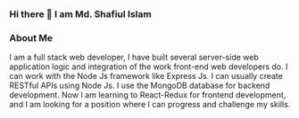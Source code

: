 ### Hi there 👋 I am Md. Shafiul Islam

<!--
**shafi10/shafi10** is a ✨ _special_ ✨ repository because its `README.md` (this file) appears on your GitHub profile.

Here are some ideas to get you started:

- 🔭 I’m currently working on MERN stack
- 🌱 I’m currently learning Context API
- 👯 I’m looking to collaborate on Javascript
- 🤔 I’m looking for help with Typescript
- 💬 Ask me about ...
- 📫 How to reach me: https://shafiulislam.herokuapp.com/
- 😄 Pronouns: ...
- ⚡ Fun fact: ...
-->

### About Me
I am a full stack web developer, I have built several server-side web application logic and integration of the work front-end web developers do. I can work with the Node Js framework like Express Js. I can usually create RESTful APIs using Node Js. I use the MongoDB database for backend development. Now I am learning to React-Redux for frontend development, and I am looking for a position where I can progress and challenge my skills.


